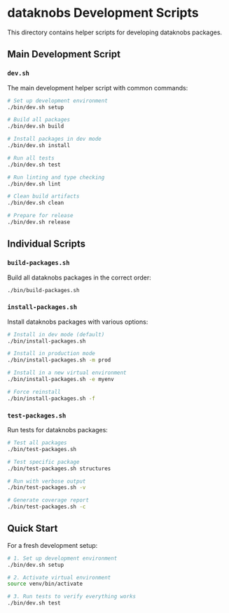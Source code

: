 # dataknobs Development Scripts

This directory contains helper scripts for developing dataknobs packages.

## Main Development Script

### `dev.sh`
The main development helper script with common commands:

```bash
# Set up development environment
./bin/dev.sh setup

# Build all packages
./bin/dev.sh build

# Install packages in dev mode
./bin/dev.sh install

# Run all tests
./bin/dev.sh test

# Run linting and type checking
./bin/dev.sh lint

# Clean build artifacts
./bin/dev.sh clean

# Prepare for release
./bin/dev.sh release
```

## Individual Scripts

### `build-packages.sh`
Build all dataknobs packages in the correct order:

```bash
./bin/build-packages.sh
```

### `install-packages.sh`
Install dataknobs packages with various options:

```bash
# Install in dev mode (default)
./bin/install-packages.sh

# Install in production mode
./bin/install-packages.sh -m prod

# Install in a new virtual environment
./bin/install-packages.sh -e myenv

# Force reinstall
./bin/install-packages.sh -f
```

### `test-packages.sh`
Run tests for dataknobs packages:

```bash
# Test all packages
./bin/test-packages.sh

# Test specific package
./bin/test-packages.sh structures

# Run with verbose output
./bin/test-packages.sh -v

# Generate coverage report
./bin/test-packages.sh -c
```

## Quick Start

For a fresh development setup:

```bash
# 1. Set up development environment
./bin/dev.sh setup

# 2. Activate virtual environment
source venv/bin/activate

# 3. Run tests to verify everything works
./bin/dev.sh test
```